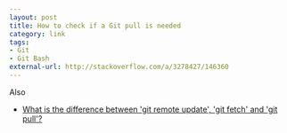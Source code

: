 ```yaml
---
layout: post
title: How to check if a Git pull is needed
category: link
tags:
- Git
- Git Bash
external-url: http://stackoverflow.com/a/3278427/146360
---
```

Also

- [What is the difference between 'git remote update', 'git fetch' and 'git pull'?](http://stackoverflow.com/questions/17712468/what-is-the-difference-between-git-remote-update-git-fetch-and-git-pull)
